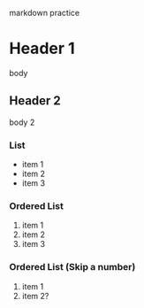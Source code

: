 markdown practice

# Header 1

body

## Header 2

body 2

### List

* item 1
* item 2
* item 3

### Ordered List

1. item 1
2. item 2
3. item 3

### Ordered List (Skip a number)

1. item 1
3. item 2?
